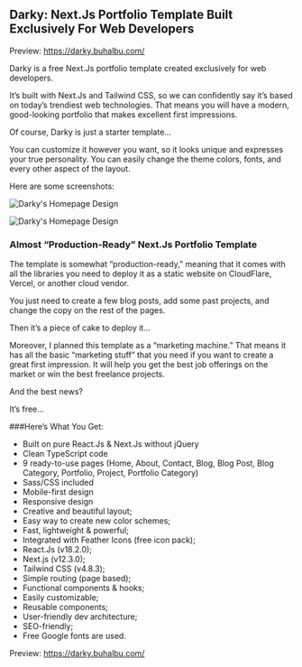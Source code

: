 

## Darky: Next.Js Portfolio Template Built Exclusively For Web Developers

Preview: https://darky.buhalbu.com/

Darky is a free Next.Js portfolio template created exclusively for web developers. 

It’s built with Next.Js and Tailwind CSS, so we can confidently say it’s based on today’s trendiest web technologies. That means you will have a modern, good-looking portfolio that makes excellent first impressions. 

Of course, Darky is just a starter template…

You can customize it however you want, so it looks unique and expresses your true personality. You can easily change the theme colors, fonts, and every other aspect of the layout. 

Here are some screenshots:

![Darky's Homepage Design](https://storm2.buhalbu.com/wp-content/uploads/2022/10/home.jpg)

![Darky's Homepage Design](https://storm2.buhalbu.com/wp-content/uploads/2022/10/about.jpg)

### Almost “Production-Ready” Next.Js Portfolio Template

The template is somewhat “production-ready,” meaning that it comes with all the libraries you need to deploy it as a static website on CloudFlare, Vercel, or another cloud vendor.

You just need to create a few blog posts, add some past projects, and change the copy on the rest of the pages.

Then it’s a piece of cake to deploy it…

Moreover, I planned this template as a “marketing machine.” That means it has all the basic “marketing stuff” that you need if you want to create a great first impression. It will help you get the best job offerings on the market or win the best freelance projects.

And the best news?

It’s free...

###Here’s What You Get:

- Built on pure React.Js & Next.Js without jQuery
- Clean TypeScript code
- 9 ready-to-use pages (Home, About, Contact, Blog, Blog Post, Blog Category, Portfolio, Project, Portfolio Category)
- Sass/CSS included
- Mobile-first design
- Responsive design
- Creative and beautiful layout;
- Easy way to create new color schemes;
- Fast, lightweight & powerful;
- Integrated with Feather Icons (free icon pack);
- React.Js (v18.2.0);
- Next.js (v12.3.0);
- Tailwind CSS (v4.8.3);
- Simple routing (page based);
- Functional components & hooks;
- Easily customizable;
- Reusable components;
- User-friendly dev architecture;
- SEO-friendly;
- Free Google fonts are used.

Preview: https://darky.buhalbu.com/
